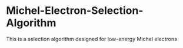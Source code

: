 # Michel-Electron-Selection-Algorithm
This is a selection algorithm designed for low-energy Michel electrons 
